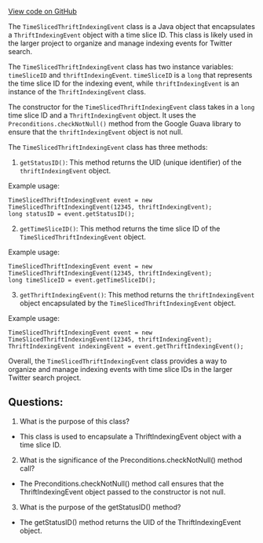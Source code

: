 [View code on GitHub](https://github.com/misbahsy/the-algorithm/src/java/com/twitter/search/earlybird/document/TimeSlicedThriftIndexingEvent.java)

The `TimeSlicedThriftIndexingEvent` class is a Java object that encapsulates a `ThriftIndexingEvent` object with a time slice ID. This class is likely used in the larger project to organize and manage indexing events for Twitter search. 

The `TimeSlicedThriftIndexingEvent` class has two instance variables: `timeSliceID` and `thriftIndexingEvent`. `timeSliceID` is a `long` that represents the time slice ID for the indexing event, while `thriftIndexingEvent` is an instance of the `ThriftIndexingEvent` class. 

The constructor for the `TimeSlicedThriftIndexingEvent` class takes in a `long` time slice ID and a `ThriftIndexingEvent` object. It uses the `Preconditions.checkNotNull()` method from the Google Guava library to ensure that the `thriftIndexingEvent` object is not null. 

The `TimeSlicedThriftIndexingEvent` class has three methods: 

1. `getStatusID()`: This method returns the UID (unique identifier) of the `thriftIndexingEvent` object. 

Example usage: 
```
TimeSlicedThriftIndexingEvent event = new TimeSlicedThriftIndexingEvent(12345, thriftIndexingEvent);
long statusID = event.getStatusID();
```

2. `getTimeSliceID()`: This method returns the time slice ID of the `TimeSlicedThriftIndexingEvent` object. 

Example usage: 
```
TimeSlicedThriftIndexingEvent event = new TimeSlicedThriftIndexingEvent(12345, thriftIndexingEvent);
long timeSliceID = event.getTimeSliceID();
```

3. `getThriftIndexingEvent()`: This method returns the `thriftIndexingEvent` object encapsulated by the `TimeSlicedThriftIndexingEvent` object. 

Example usage: 
```
TimeSlicedThriftIndexingEvent event = new TimeSlicedThriftIndexingEvent(12345, thriftIndexingEvent);
ThriftIndexingEvent indexingEvent = event.getThriftIndexingEvent();
```

Overall, the `TimeSlicedThriftIndexingEvent` class provides a way to organize and manage indexing events with time slice IDs in the larger Twitter search project.
## Questions: 
 1. What is the purpose of this class?
- This class is used to encapsulate a ThriftIndexingEvent object with a time slice ID.

2. What is the significance of the Preconditions.checkNotNull() method call?
- The Preconditions.checkNotNull() method call ensures that the ThriftIndexingEvent object passed to the constructor is not null.

3. What is the purpose of the getStatusID() method?
- The getStatusID() method returns the UID of the ThriftIndexingEvent object.